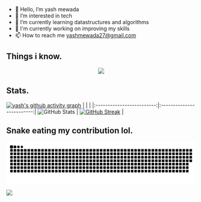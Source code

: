 - 👋 Hello, I’m yash mewada
- 👀 I’m interested in tech
- 🌱 I’m currently learning datastructures and algorithms
- 🔭 I'm currently working on improving my skills
- 📫 How to reach me yashmewada27@gmail.com

<!---
yash-mewada/yash-mewada is a ✨ special ✨ repository because its `README.md` (this file) appears on your GitHub profile.
You can click the Preview link to take a look at your changes.
--->
## Things i know.
<p align="center">
  <a href="https://skillicons.dev">
    <img src="https://skillicons.dev/icons?i=ae,bash,c,cpp,css,discord,eclipse,figma,git,github,java,javascript,linux,mysql,py,vim,vscode,ps,pr,xd,powershell,twitter,mongodb,ai&perline=12" />
  </a>
</p>

## Stats.
[![yash's github activity graph](https://activity-graph.herokuapp.com/graph?username=yash-mewada&theme=chartreuse-dark)](https://github.com/ashutosh00710/github-readme-activity-graph)
|      |      |
|:-------------------------:|:-------------------------:|
![GitHub Stats](https://github-readme-stats.vercel.app/api?username=yash-mewada&theme=chartreuse-dark) | [![GitHub Streak](https://streak-stats.demolab.com?user=yash-mewada&theme=chartreuse-dark&date_format=j%2Fn%5B%2FY%5D)](https://git.io/streak-stats) |

## Snake eating my contribution lol.
![snake gif](https://github.com/yash-mewada/yash-mewada/blob/output/github-contribution-grid-snake.svg)

![](https://komarev.com/ghpvc/?username=your-github-yash-mewada&color=brightgreen)
